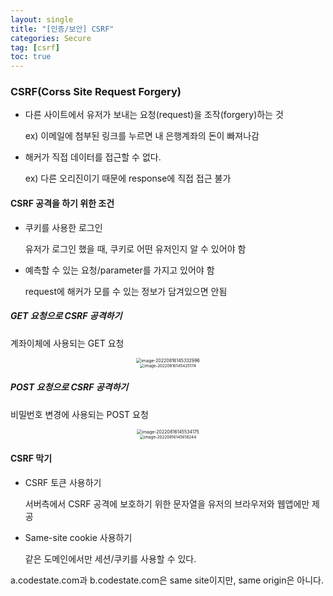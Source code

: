 ```yaml
---
layout: single
title: "[인증/보안] CSRF"
categories: Secure
tag: [csrf]
toc: true
---
```


### CSRF(Corss Site Request Forgery)

- 다른 사이트에서 유저가 보내는 요청(request)을 조작(forgery)하는 것

  ex) 이메일에 첨부된 링크를 누르면 내 은행계좌의 돈이 빠져나감

- 해커가 직접 데이터를 접근할 수 없다. 

  ex) 다른 오리진이기 때문에 response에 직접 접근 불가



#### CSRF 공격을 하기 위한 조건

- 쿠키를 사용한 로그인

  유저가 로그인 했을 때, 쿠키로 어떤 유저인지 알 수 있어야 함

- 예측할 수 있는 요청/parameter를 가지고 있어야 함

  request에 해커가 모를 수 있는 정보가 담겨있으면 안됨

##### GET 요청으로 CSRF 공격하기

계좌이체에 사용되는 GET 요청

<center>

<img src="../../images/2022-08-16-secure_4th/image-20220816145332996.png" alt="image-20220816145332996" style="zoom:50%;" />
<br>
<img src="../../images/2022-08-16-secure_4th/image-20220816145425174.png" alt="image-20220816145425174" style="zoom:45%;" />

</center>

##### POST 요청으로 CSRF 공격하기

비밀번호 변경에 사용되는 POST 요청

<center>

<img src="../../images/2022-08-16-secure_4th/image-20220816145534175.png" alt="image-20220816145534175" style="zoom: 50%;" />
<br>
<img src="../../images/2022-08-16-secure_4th/image-20220816145618244.png" alt="image-20220816145618244" style="zoom:45%;" />

</center>

#### CSRF 막기

- CSRF 토큰 사용하기

  서버측에서 CSRF 공격에 보호하기 위한 문자열을 유저의 브라우저와 웹앱에만 제공

- Same-site cookie 사용하기

  같은 도메인에서만 세션/쿠키를 사용할 수 있다.



a.codestate.com과 b.codestate.com은 same site이지만, same origin은 아니다.